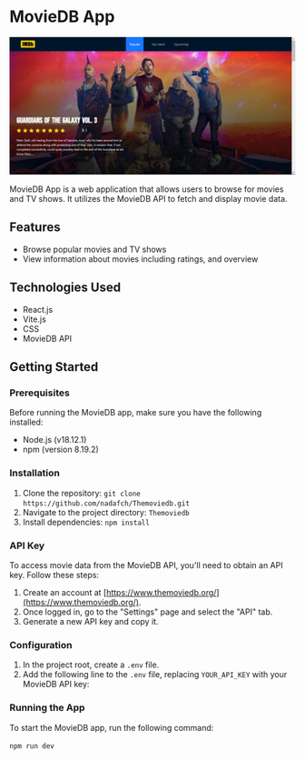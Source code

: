 # MovieDB App

![Alt text](public/image.png)

MovieDB App is a web application that allows users to browse for movies and TV shows. It utilizes the MovieDB API to fetch and display movie data.

## Features

- Browse popular movies and TV shows
- View information about movies including ratings, and overview

## Technologies Used

- React.js
- Vite.js
- CSS
- MovieDB API

## Getting Started

### Prerequisites

Before running the MovieDB app, make sure you have the following installed:

- Node.js (v18.12.1)
- npm (version 8.19.2)

### Installation

1. Clone the repository: `git clone https://github.com/nadafch/Themoviedb.git`
2. Navigate to the project directory: `Themoviedb`
3. Install dependencies: `npm install`

### API Key

To access movie data from the MovieDB API, you'll need to obtain an API key. Follow these steps:

1. Create an account at [https://www.themoviedb.org/](https://www.themoviedb.org/).
2. Once logged in, go to the "Settings" page and select the "API" tab.
3. Generate a new API key and copy it.

### Configuration

1. In the project root, create a `.env` file.
2. Add the following line to the `.env` file, replacing `YOUR_API_KEY` with your MovieDB API key:

### Running the App

To start the MovieDB app, run the following command:

`npm run dev`
